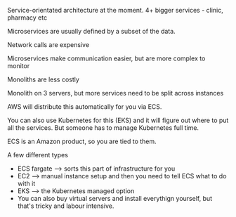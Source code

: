 Service-orientated architecture at the moment. 
4+ bigger services - clinic, pharmacy etc

Microservices are usually defined by a subset of the data.

Network calls are expensive

Microservices make communication easier, but are more complex to monitor

Monoliths are less costly

Monolith on 3 servers,
but more services need to be split across instances

AWS will distribute this automatically for you via ECS.

You can also use Kubernetes for this (EKS) and it will figure out where to put all the services.
But someone has to manage Kubernetes full time.

ECS is an Amazon product, so you are tied to them. 

A few different types
 - ECS fargate --> sorts this part of infrastructure for you
 - EC2 --> manual instance setup and then you need to tell ECS what to do with it
 - EKS --> the Kubernetes managed option
 - You can also buy virtual servers and install everythign yourself, but that's
   tricky and labour intensive.

